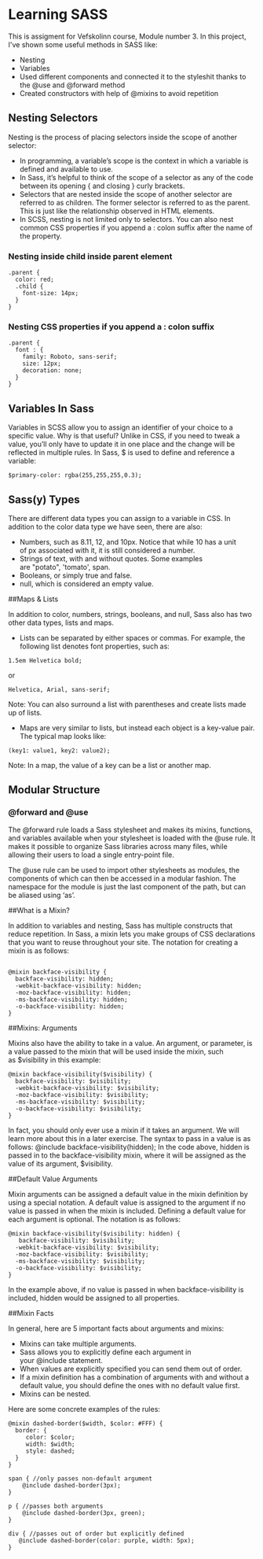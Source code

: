# Learning SASS

This is assigment for Vefskolinn course, Module number 3. In this project, I've shown some useful methods in SASS like:

- Nesting
- Variables
- Used different components and connected it to the styleshit thanks to the @use and @forward method
- Created constructors with help of @mixins to avoid repetition

## Nesting Selectors

Nesting is the process of placing selectors inside the scope of another selector:

- In programming, a variable’s scope is the context in which a variable is defined and available to use.
- In Sass, it’s helpful to think of the scope of a selector as any of the code between its opening { and closing } curly brackets.
- Selectors that are nested inside the scope of another selector are referred to as children. The former selector is referred to as the parent. This is just like the relationship observed in HTML elements.
- In SCSS, nesting is not limited only to selectors. You can also nest common CSS properties if you append a : colon suffix after the name of the property.

### Nesting inside child inside parent element

```
.parent {
  color: red;
  .child {
    font-size: 14px;
  }
}

```

### Nesting CSS properties if you append a : colon suffix

```
.parent {
  font : {
    family: Roboto, sans-serif;
    size: 12px;
    decoration: none;
  }
}

```

## Variables In Sass

Variables in SCSS allow you to assign an identifier of your choice to a specific value.
Why is that useful? Unlike in CSS, if you need to tweak a value, you’ll only have to update it in one place and the change will be reflected in multiple rules.
In Sass, $ is used to define and reference a variable:

```
$primary-color: rgba(255,255,255,0.3);

```

## Sass(y) Types

There are different data types you can assign to a variable in CSS.
In addition to the color data type we have seen, there are also:

- Numbers, such as 8.11, 12, and 10px. Notice that while 10 has a unit of px associated with it, it is still considered a number.
- Strings of text, with and without quotes. Some examples are "potato", 'tomato', span.
- Booleans, or simply true and false.
- null, which is considered an empty value.

##Maps & Lists

In addition to color, numbers, strings, booleans, and null, Sass also has two other data types, lists and maps.

- Lists can be separated by either spaces or commas. For example, the following list denotes font properties, such as:

```
1.5em Helvetica bold;

```

or

```
Helvetica, Arial, sans-serif;

```

Note: You can also surround a list with parentheses and create lists made up of lists.

- Maps are very similar to lists, but instead each object is a key-value pair. The typical map looks like:

```
(key1: value1, key2: value2);
```

Note: In a map, the value of a key can be a list or another map.

## Modular Structure

### @forward and @use

The @forward rule loads a Sass stylesheet and makes its mixins, functions, and variables available when your stylesheet is loaded with the @use rule. It makes it possible to organize Sass libraries across many files, while allowing their users to load a single entry-point file.

The @use rule can be used to import other stylesheets as modules, the components of which can then be accessed in a modular fashion. The namespace for the module is just the last component of the path, but can be aliased using ‘as’.

##What is a Mixin?

In addition to variables and nesting, Sass has multiple constructs that reduce repetition.
In Sass, a mixin lets you make groups of CSS declarations that you want to reuse throughout your site.
The notation for creating a mixin is as follows:

```

@mixin backface-visibility {
  backface-visibility: hidden;
  -webkit-backface-visibility: hidden;
  -moz-backface-visibility: hidden;
  -ms-backface-visibility: hidden;
  -o-backface-visibility: hidden;
}

```

##Mixins: Arguments

Mixins also have the ability to take in a value.
An argument, or parameter, is a value passed to the mixin that will be used inside the mixin, such as $visibility in this example:

```
@mixin backface-visibility($visibility) {
  backface-visibility: $visibility;
  -webkit-backface-visibility: $visibility;
  -moz-backface-visibility: $visibility;
  -ms-backface-visibility: $visibility;
  -o-backface-visibility: $visibility;
}
```

In fact, you should only ever use a mixin if it takes an argument. We will learn more about this in a later exercise.
The syntax to pass in a value is as follows:
@include backface-visibility(hidden);
In the code above, hidden is passed in to the backface-visibility mixin, where it will be assigned as the value of its argument, $visibility.

##Default Value Arguments

Mixin arguments can be assigned a default value in the mixin definition by using a special notation.
A default value is assigned to the argument if no value is passed in when the mixin is included. Defining a default value for each argument is optional.
The notation is as follows:

```
@mixin backface-visibility($visibility: hidden) {
   backface-visibility: $visibility;
  -webkit-backface-visibility: $visibility;
  -moz-backface-visibility: $visibility;
  -ms-backface-visibility: $visibility;
  -o-backface-visibility: $visibility;
}

```

In the example above, if no value is passed in when backface-visibility is included, hidden would be assigned to all properties.

##Mixin Facts

In general, here are 5 important facts about arguments and mixins:

- Mixins can take multiple arguments.
- Sass allows you to explicitly define each argument in your @include statement.
- When values are explicitly specified you can send them out of order.
- If a mixin definition has a combination of arguments with and without a default value, you should define the ones with no default value first.
- Mixins can be nested.

Here are some concrete examples of the rules:

```
@mixin dashed-border($width, $color: #FFF) {
  border: {
     color: $color;
     width: $width;
     style: dashed;
  }
}

span { //only passes non-default argument
    @include dashed-border(3px);
}

p { //passes both arguments
    @include dashed-border(3px, green);
}

div { //passes out of order but explicitly defined
   @include dashed-border(color: purple, width: 5px);
}
```
